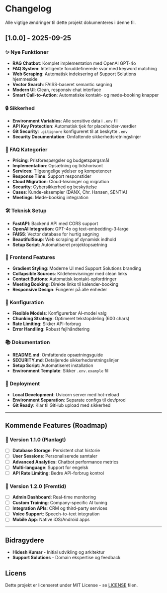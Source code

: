 # Changelog

Alle vigtige ændringer til dette projekt dokumenteres i denne fil.

## [1.0.0] - 2025-09-25

### ✨ Nye Funktioner
- **RAG Chatbot**: Komplet implementation med OpenAI GPT-4o
- **FAQ System**: Intelligente foruddefinerede svar med keyword matching
- **Web Scraping**: Automatisk indeksering af Support Solutions hjemmeside
- **Vector Search**: FAISS-baseret semantic søgning
- **Modern UI**: Clean, responsiv chat interface
- **Smart Call-to-Action**: Automatiske kontakt- og møde-booking knapper

### 🔒 Sikkerhed
- **Environment Variables**: Alle sensitive data i `.env` fil
- **API Key Protection**: Automatisk tjek for placeholder-værdier
- **Git Security**: `.gitignore` konfigureret til at beskytte `.env`
- **Security Documentation**: Omfattende sikkerhedsretningslinjer

### 🤖 FAQ Kategorier
- **Pricing**: Prisforespørgsler og budgetspørgsmål  
- **Implementation**: Opsætning og tidshorisont
- **Services**: Tilgængelige ydelser og kompetencer
- **Response Time**: Support responstider
- **Cloud Migration**: Cloud-løsninger og migration
- **Security**: Cybersikkerhed og beskyttelse
- **Cases**: Kunde-eksempler (DANX, Chr. Hansen, SENTIA)
- **Meetings**: Møde-booking integration

### 🛠️ Teknisk Setup
- **FastAPI**: Backend API med CORS support
- **OpenAI Integration**: GPT-4o og text-embedding-3-large
- **FAISS**: Vector database for hurtig søgning
- **BeautifulSoup**: Web scraping af dynamisk indhold
- **Setup Script**: Automatiseret projektopsætning

### 📱 Frontend Features
- **Gradient Styling**: Moderne UI med Support Solutions branding
- **Collapsible Sources**: Kildehenvisninger med clean links
- **Contact Buttons**: Automatisk kontakt-opfordringer
- **Meeting Booking**: Direkte links til kalender-booking
- **Responsive Design**: Fungerer på alle enheder

### 🔧 Konfiguration
- **Flexible Models**: Konfigurerbar AI-model valg
- **Chunking Strategy**: Optimeret tekstopdeling (600 chars)
- **Rate Limiting**: Sikker API-forbrug
- **Error Handling**: Robust fejlhåndtering

### 📚 Dokumentation
- **README.md**: Omfattende opsætningsguide
- **SECURITY.md**: Detaljerede sikkerhedsretningslinjer  
- **Setup Script**: Automatiseret installation
- **Environment Template**: Sikker `.env.example` fil

### 🚀 Deployment
- **Local Development**: Uvicorn server med hot-reload
- **Environment Separation**: Separate configs til dev/prod
- **Git Ready**: Klar til GitHub upload med sikkerhed

---

## Kommende Features (Roadmap)

### 🔮 Version 1.1.0 (Planlagt)
- [ ] **Database Storage**: Persistent chat historie
- [ ] **User Sessions**: Personaliserede samtaler
- [ ] **Advanced Analytics**: Chatbot performance metrics
- [ ] **Multi-language**: Support for engelsk
- [ ] **API Rate Limiting**: Bedre API-forbrug kontrol

### 🔮 Version 1.2.0 (Fremtid)
- [ ] **Admin Dashboard**: Real-time monitoring
- [ ] **Custom Training**: Company-specific AI tuning
- [ ] **Integration APIs**: CRM og third-party services
- [ ] **Voice Support**: Speech-to-text integration
- [ ] **Mobile App**: Native iOS/Android apps

---

## Bidragydere

- **Hidesh Kumar** - Initial udvikling og arkitektur
- **Support Solutions** - Domain ekspertise og feedback

## Licens

Dette projekt er licenseret under MIT License - se [LICENSE](LICENSE) filen.